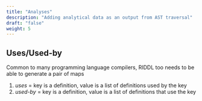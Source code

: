 ```yaml
---
title: "Analyses"
description: "Adding analytical data as an output from AST traversal"
draft: "false"
weight: 5
---
```


## Uses/Used-by

Common to many programming language compilers, RIDDL too needs to be able to
generate a pair of maps
1. _uses_ = key is a definition, value is a list of definitions used by the key
2. _used-by_ = key is a definition, value is a list of definitions that use 
   the key

